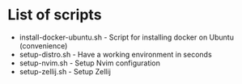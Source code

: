 # List of scripts
- install-docker-ubuntu.sh - Script for installing docker on Ubuntu (convenience)
- setup-distro.sh - Have a working environment in seconds
- setup-nvim.sh - Setup Nvim configuration
- setup-zellij.sh - Setup Zellij

